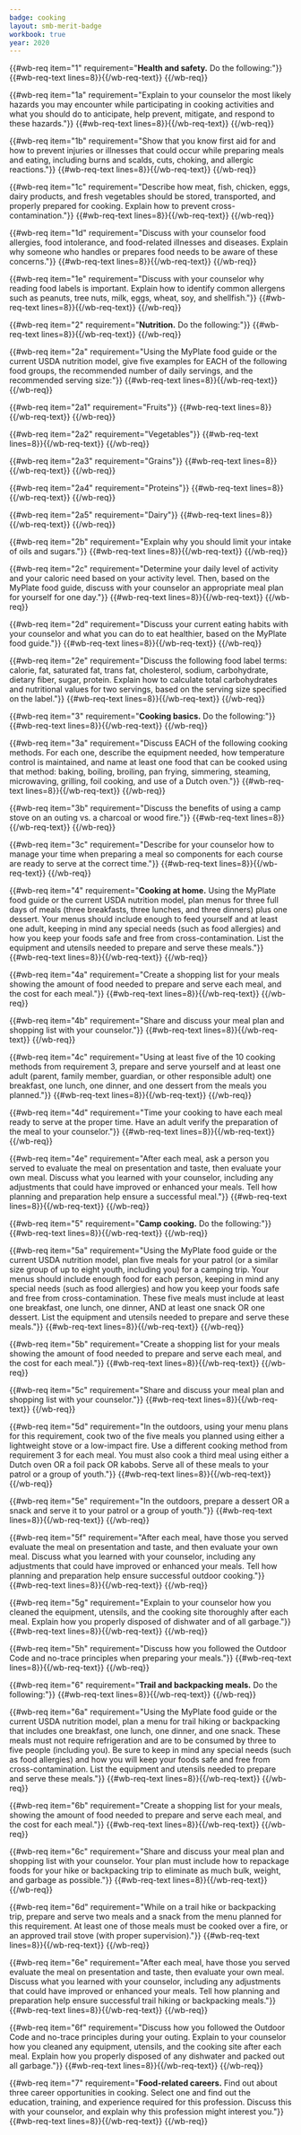 ```yaml
---
badge: cooking
layout: smb-merit-badge
workbook: true
year: 2020
---
```



{{#wb-req item="1" requirement="**Health and safety.** Do the following:"}}
{{#wb-req-text lines=8}}{{/wb-req-text}}
{{/wb-req}}

{{#wb-req item="1a" requirement="Explain to your counselor the most likely hazards you may encounter while participating in cooking activities and what you should do to anticipate, help prevent, mitigate, and respond to these hazards."}}
{{#wb-req-text lines=8}}{{/wb-req-text}}
{{/wb-req}}

{{#wb-req item="1b" requirement="Show that you know first aid for and how to prevent injuries or illnesses that could occur while preparing meals and eating, including burns and scalds, cuts, choking, and allergic reactions."}}
{{#wb-req-text lines=8}}{{/wb-req-text}}
{{/wb-req}}

{{#wb-req item="1c" requirement="Describe how meat, fish, chicken, eggs, dairy products, and fresh vegetables should be stored, transported, and properly prepared for cooking. Explain how to prevent cross-contamination."}}
{{#wb-req-text lines=8}}{{/wb-req-text}}
{{/wb-req}}

{{#wb-req item="1d" requirement="Discuss with your counselor food allergies, food intolerance, and food-related illnesses and diseases. Explain why someone who handles or prepares food needs to be aware of these concerns."}}
{{#wb-req-text lines=8}}{{/wb-req-text}}
{{/wb-req}}

{{#wb-req item="1e" requirement="Discuss with your counselor why reading food labels is important. Explain how to identify common allergens such as peanuts, tree nuts, milk, eggs, wheat, soy, and shellfish."}}
{{#wb-req-text lines=8}}{{/wb-req-text}}
{{/wb-req}}

{{#wb-req item="2" requirement="**Nutrition.** Do the following:"}}
{{#wb-req-text lines=8}}{{/wb-req-text}}
{{/wb-req}}

{{#wb-req item="2a" requirement="Using the MyPlate food guide or the current USDA nutrition model, give five examples for EACH of the following food groups, the recommended number of daily servings, and the recommended serving size:"}}
{{#wb-req-text lines=8}}{{/wb-req-text}}
{{/wb-req}}

{{#wb-req item="2a1" requirement="Fruits"}}
{{#wb-req-text lines=8}}{{/wb-req-text}}
{{/wb-req}}

{{#wb-req item="2a2" requirement="Vegetables"}}
{{#wb-req-text lines=8}}{{/wb-req-text}}
{{/wb-req}}

{{#wb-req item="2a3" requirement="Grains"}}
{{#wb-req-text lines=8}}{{/wb-req-text}}
{{/wb-req}}

{{#wb-req item="2a4" requirement="Proteins"}}
{{#wb-req-text lines=8}}{{/wb-req-text}}
{{/wb-req}}

{{#wb-req item="2a5" requirement="Dairy"}}
{{#wb-req-text lines=8}}{{/wb-req-text}}
{{/wb-req}}

{{#wb-req item="2b" requirement="Explain why you should limit your intake of oils and sugars."}}
{{#wb-req-text lines=8}}{{/wb-req-text}}
{{/wb-req}}

{{#wb-req item="2c" requirement="Determine your daily level of activity and your caloric need based on your activity level. Then, based on the MyPlate food guide, discuss with your counselor an appropriate meal plan for yourself for one day."}}
{{#wb-req-text lines=8}}{{/wb-req-text}}
{{/wb-req}}

{{#wb-req item="2d" requirement="Discuss your current eating habits with your counselor and what you can do to eat healthier, based on the MyPlate food guide."}}
{{#wb-req-text lines=8}}{{/wb-req-text}}
{{/wb-req}}

{{#wb-req item="2e" requirement="Discuss the following food label terms: calorie, fat, saturated fat, trans fat, cholesterol, sodium, carbohydrate, dietary fiber, sugar, protein. Explain how to calculate total carbohydrates and nutritional values for two servings, based on the serving size specified on the label."}}
{{#wb-req-text lines=8}}{{/wb-req-text}}
{{/wb-req}}

{{#wb-req item="3" requirement="**Cooking basics.** Do the following:"}}
{{#wb-req-text lines=8}}{{/wb-req-text}}
{{/wb-req}}

{{#wb-req item="3a" requirement="Discuss EACH of the following cooking methods. For each one, describe the equipment needed, how temperature control is maintained, and name at least one food that can be cooked using that method: baking, boiling, broiling, pan frying, simmering, steaming, microwaving, grilling, foil cooking, and use of a Dutch oven."}}
{{#wb-req-text lines=8}}{{/wb-req-text}}
{{/wb-req}}

{{#wb-req item="3b" requirement="Discuss the benefits of using a camp stove on an outing vs. a charcoal or wood fire."}}
{{#wb-req-text lines=8}}{{/wb-req-text}}
{{/wb-req}}

{{#wb-req item="3c" requirement="Describe for your counselor how to manage your time when preparing a meal so components for each course are ready to serve at the correct time."}}
{{#wb-req-text lines=8}}{{/wb-req-text}}
{{/wb-req}}

{{#wb-req item="4" requirement="**Cooking at home.** Using the MyPlate food guide or the current USDA nutrition model, plan menus for three full days of meals (three breakfasts, three lunches, and three dinners) plus one dessert. Your menus should include enough to feed yourself and at least one adult, keeping in mind any special needs (such as food allergies) and how you keep your foods safe and free from cross-contamination. List the equipment and utensils needed to prepare and serve these meals."}}
{{#wb-req-text lines=8}}{{/wb-req-text}}
{{/wb-req}}

{{#wb-req item="4a" requirement="Create a shopping list for your meals showing the amount of food needed to prepare and serve each meal, and the cost for each meal."}}
{{#wb-req-text lines=8}}{{/wb-req-text}}
{{/wb-req}}

{{#wb-req item="4b" requirement="Share and discuss your meal plan and shopping list with your counselor."}}
{{#wb-req-text lines=8}}{{/wb-req-text}}
{{/wb-req}}

{{#wb-req item="4c" requirement="Using at least five of the 10 cooking methods from requirement 3, prepare and serve yourself and at least one adult (parent, family member, guardian, or other responsible adult) one breakfast, one lunch, one dinner, and one dessert from the meals you planned."}}
{{#wb-req-text lines=8}}{{/wb-req-text}}
{{/wb-req}}

{{#wb-req item="4d" requirement="Time your cooking to have each meal ready to serve at the proper time. Have an adult verify the preparation of the meal to your counselor."}}
{{#wb-req-text lines=8}}{{/wb-req-text}}
{{/wb-req}}

{{#wb-req item="4e" requirement="After each meal, ask a person you served to evaluate the meal on presentation and taste, then evaluate your own meal. Discuss what you learned with your counselor, including any adjustments that could have improved or enhanced your meals. Tell how planning and preparation help ensure a successful meal."}}
{{#wb-req-text lines=8}}{{/wb-req-text}}
{{/wb-req}}

{{#wb-req item="5" requirement="**Camp cooking.** Do the following:"}}
{{#wb-req-text lines=8}}{{/wb-req-text}}
{{/wb-req}}

{{#wb-req item="5a" requirement="Using the MyPlate food guide or the current USDA nutrition model, plan five meals for your patrol (or a similar size group of up to eight youth, including you) for a camping trip. Your menus should include enough food for each person, keeping in mind any special needs (such as food allergies) and how you keep your foods safe and free from cross-contamination. These five meals must include at least one breakfast, one lunch, one dinner, AND at least one snack OR one dessert. List the equipment and utensils needed to prepare and serve these meals."}}
{{#wb-req-text lines=8}}{{/wb-req-text}}
{{/wb-req}}

{{#wb-req item="5b" requirement="Create a shopping list for your meals showing the amount of food needed to prepare and serve each meal, and the cost for each meal."}}
{{#wb-req-text lines=8}}{{/wb-req-text}}
{{/wb-req}}

{{#wb-req item="5c" requirement="Share and discuss your meal plan and shopping list with your counselor."}}
{{#wb-req-text lines=8}}{{/wb-req-text}}
{{/wb-req}}

{{#wb-req item="5d" requirement="In the outdoors, using your menu plans for this requirement, cook two of the five meals you planned using either a lightweight stove or a low-impact fire. Use a different cooking method from requirement 3 for each meal. You must also cook a third meal using either a Dutch oven OR a foil pack OR kabobs. Serve all of these meals to your patrol or a group of youth."}}
{{#wb-req-text lines=8}}{{/wb-req-text}}
{{/wb-req}}

{{#wb-req item="5e" requirement="In the outdoors, prepare a dessert OR a snack and serve it to your patrol or a group of youth."}}
{{#wb-req-text lines=8}}{{/wb-req-text}}
{{/wb-req}}

{{#wb-req item="5f" requirement="After each meal, have those you served evaluate the meal on presentation and taste, and then evaluate your own meal. Discuss what you learned with your counselor, including any adjustments that could have improved or enhanced your meals. Tell how planning and preparation help ensure successful outdoor cooking."}}
{{#wb-req-text lines=8}}{{/wb-req-text}}
{{/wb-req}}

{{#wb-req item="5g" requirement="Explain to your counselor how you cleaned the equipment, utensils, and the cooking site thoroughly after each meal. Explain how you properly disposed of dishwater and of all garbage."}}
{{#wb-req-text lines=8}}{{/wb-req-text}}
{{/wb-req}}

{{#wb-req item="5h" requirement="Discuss how you followed the Outdoor Code and no-trace principles when preparing your meals."}}
{{#wb-req-text lines=8}}{{/wb-req-text}}
{{/wb-req}}

{{#wb-req item="6" requirement="**Trail and backpacking meals.** Do the following:"}}
{{#wb-req-text lines=8}}{{/wb-req-text}}
{{/wb-req}}

{{#wb-req item="6a" requirement="Using the MyPlate food guide or the current USDA nutrition model, plan a menu for trail hiking or backpacking that includes one breakfast, one lunch, one dinner, and one snack. These meals must not require refrigeration and are to be consumed by three to five people (including you). Be sure to keep in mind any special needs (such as food allergies) and how you will keep your foods safe and free from cross-contamination. List the equipment and utensils needed to prepare and serve these meals."}}
{{#wb-req-text lines=8}}{{/wb-req-text}}
{{/wb-req}}

{{#wb-req item="6b" requirement="Create a shopping list for your meals, showing the amount of food needed to prepare and serve each meal, and the cost for each meal."}}
{{#wb-req-text lines=8}}{{/wb-req-text}}
{{/wb-req}}

{{#wb-req item="6c" requirement="Share and discuss your meal plan and shopping list with your counselor. Your plan must include how to repackage foods for your hike or backpacking trip to eliminate as much bulk, weight, and garbage as possible."}}
{{#wb-req-text lines=8}}{{/wb-req-text}}
{{/wb-req}}

{{#wb-req item="6d" requirement="While on a trail hike or backpacking trip, prepare and serve two meals and a snack from the menu planned for this requirement. At least one of those meals must be cooked over a fire, or an approved trail stove (with proper supervision)."}}
{{#wb-req-text lines=8}}{{/wb-req-text}}
{{/wb-req}}

{{#wb-req item="6e" requirement="After each meal, have those you served evaluate the meal on presentation and taste, then evaluate your own meal. Discuss what you learned with your counselor, including any adjustments that could have improved or enhanced your meals. Tell how planning and preparation help ensure successful trail hiking or backpacking meals."}}
{{#wb-req-text lines=8}}{{/wb-req-text}}
{{/wb-req}}

{{#wb-req item="6f" requirement="Discuss how you followed the Outdoor Code and no-trace principles during your outing. Explain to your counselor how you cleaned any equipment, utensils, and the cooking site after each meal. Explain how you properly disposed of any dishwater and packed out all garbage."}}
{{#wb-req-text lines=8}}{{/wb-req-text}}
{{/wb-req}}

{{#wb-req item="7" requirement="**Food-related careers.** Find out about three career opportunities in cooking. Select one and find out the education, training, and experience required for this profession. Discuss this with your counselor, and explain why this profession might interest you."}}
{{#wb-req-text lines=8}}{{/wb-req-text}}
{{/wb-req}}
